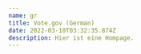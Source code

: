 ```yaml
---
name: gr
title: Vote.gov (German)
date: 2022-03-10T03:32:35.874Z
description: Hier ist eine Hompage.
---
```

